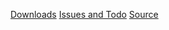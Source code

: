 [Downloads](http://code.google.com/p/yoiang/downloads/list?q=label:P4UserSummary)
[Issues and Todo](http://code.google.com/p/yoiang/issues/list?q=label:P4UserSummary)
[Source](http://code.google.com/p/yoiang/source/browse)